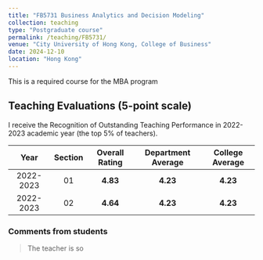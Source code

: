 ```yaml
---
title: "FB5731 Business Analytics and Decision Modeling"
collection: teaching
type: "Postgraduate course"
permalink: /teaching/FB5731/
venue: "City University of Hong Kong, College of Business"
date: 2024-12-10
location: "Hong Kong"
---
```


This is a required course for the MBA program


## Teaching Evaluations (5-point scale)
I receive the Recognition of Outstanding Teaching Performance in 2022-2023 academic year (the top 5% of teachers).

Year | Section | Overall Rating | Department Average | College Average
:---: | :---: | :---: | :---: | :---:
2022-2023 | 01 | **4.83** | **4.23** | **4.23**
2022-2023 | 02 | **4.64** | **4.23** | **4.23**


### Comments from students
> The teacher is so 
